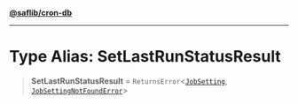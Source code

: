 [**@saflib/cron-db**](../index.md)

---

# Type Alias: SetLastRunStatusResult

> **SetLastRunStatusResult** = `ReturnsError`\<[`JobSetting`](../interfaces/JobSetting.md), [`JobSettingNotFoundError`](../classes/JobSettingNotFoundError.md)\>
